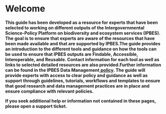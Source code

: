 # Welcome

**This guide has been developed as a resource for experts that have been selected to working on different outputs of the Intergovernmental Science-Policy Platform on biodiversity and ecosystem services \(IPBES\). The goal is to ensure that experts are aware of the resources that have been made available and that are supported by IPBES.The guide provides an introduction to the different tools and guidance on how the tools can be used to ensure that IPBES outputs are Findable, Accessible, Interoperable, and Reusable. Contact information for each tool as well as links to selected detailed resources are also provided.Further information can be found in the IPBES Data Management**[ **policy**](https://www.ipbes.net/)**. The guide will provide experts with access to clear policy and guidance as well as support through guidelines, tutorials, workflows and templates to ensure that good research and data management practices are in place and ensure compliance with relevant policies.**  


**If you seek additional help or information not contained in these pages, please open a support ticket.**  


